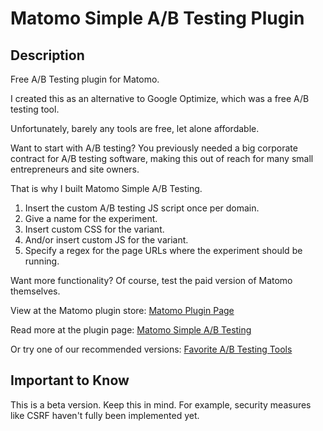 # Matomo Simple A/B Testing Plugin

## Description

Free A/B Testing plugin for Matomo.

I created this as an alternative to Google Optimize, which was a free A/B testing tool.

Unfortunately, barely any tools are free, let alone affordable.

Want to start with A/B testing? You previously needed a big corporate contract for A/B testing software, making this out of reach for many small entrepreneurs and site owners.

That is why I built Matomo Simple A/B Testing.

1. Insert the custom A/B testing JS script once per domain.
2. Give a name for the experiment.
3. Insert custom CSS for the variant.
4. And/or insert custom JS for the variant.
5. Specify a regex for the page URLs where the experiment should be running.

Want more functionality? Of course, test the paid version of Matomo themselves.

View at the Matomo plugin store:
[Matomo Plugin Page](https://plugins.matomo.org/SimpleABTesting)

Read more at the plugin page:
[Matomo Simple A/B Testing](https://www.nofrillsplugins.com/matomo-simple-ab-testing)

Or try one of our recommended versions:
[Favorite A/B Testing Tools](https://www.nofrillsplugins.com/blog/favorite-ab-testing-tools)

## Important to Know

This is a beta version. Keep this in mind. For example, security measures like CSRF haven't fully been implemented yet.
